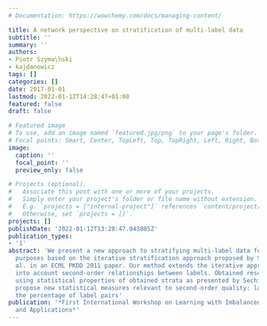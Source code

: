 ```yaml
---
# Documentation: https://wowchemy.com/docs/managing-content/

title: A network perspective on stratification of multi-label data
subtitle: ''
summary: ''
authors:
- Piotr Szyma\ŉski
- kajdanowicz
tags: []
categories: []
date: 2017-01-01
lastmod: 2022-01-12T14:28:47+01:00
featured: false
draft: false

# Featured image
# To use, add an image named `featured.jpg/png` to your page's folder.
# Focal points: Smart, Center, TopLeft, Top, TopRight, Left, Right, BottomLeft, Bottom, BottomRight.
image:
  caption: ''
  focal_point: ''
  preview_only: false

# Projects (optional).
#   Associate this post with one or more of your projects.
#   Simply enter your project's folder or file name without extension.
#   E.g. `projects = ["internal-project"]` references `content/project/deep-learning/index.md`.
#   Otherwise, set `projects = []`.
projects: []
publishDate: '2022-01-12T13:28:47.043805Z'
publication_types:
- '1'
abstract: 'We present a new approach to stratifying multi-label data for classification
  purposes based on the iterative stratification approach proposed by Sechidis et.
  al. in an ECML PKDD 2011 paper. Our method extends the iterative approach to take
  into account second-order relationships between labels. Obtained results are evaluated
  using statistical properties of obtained strata as presented by Sechidis. We also
  propose new statistical measures relevant to second-order quality: label pairs distribution,
  the percentage of label pairs'
publication: '*First International Workshop on Learning with Imbalanced Domains: Theory
  and Applications*'
---
```

